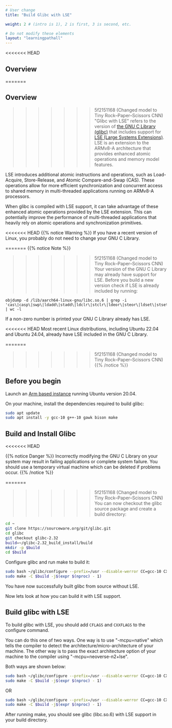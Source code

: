```yaml
---
# User change
title: "Build Glibc with LSE"

weight: 2 # (intro is 1), 2 is first, 3 is second, etc.

# Do not modify these elements
layout: "learningpathall"
---
```


<<<<<<< HEAD
## Overview

=======

## Overview
>>>>>>> 5f2151168 (Changed model to Tiny Rock–Paper–Scissors CNN)
"Glibc with LSE" refers to the version of [the GNU C Library (glibc)](https://www.gnu.org/software/libc/) that includes support for [LSE (Large Systems Extensions)](https://learn.arm.com/learning-paths/servers-and-cloud-computing/lse/). LSE is an extension to the ARMv8-A architecture that provides enhanced atomic operations and memory model features.

LSE introduces additional atomic instructions and operations, such as Load-Acquire, Store-Release, and Atomic Compare-and-Swap (CAS). These operations allow for more efficient synchronization and concurrent access to shared memory in multi-threaded applications running on ARMv8-A processors.

When glibc is compiled with LSE support, it can take advantage of these enhanced atomic operations provided by the LSE extension. This can potentially improve the performance of multi-threaded applications that heavily rely on atomic operations and synchronization primitives.

<<<<<<< HEAD
{{% notice Warning %}}
If you have a recent version of Linux, you probably do not need to change your GNU C Library. 

=======
{{% notice Note %}}
>>>>>>> 5f2151168 (Changed model to Tiny Rock–Paper–Scissors CNN)
Your version of the GNU C Library may already have support for LSE. Before you build a new version check if LSE is already included by running:

```console
objdump -d /lib/aarch64-linux-gnu/libc.so.6 | grep -i 'cas\|casp\|swp\|ldadd\|stadd\|ldclr\|stclr\|ldeor\|steor\|ldset\|stset\|ldsmax\|stsmax\|ldsmin\|stsmin\|ldumax\|stumin' | wc -l
```

If a non-zero number is printed your GNU C Library already has LSE.

<<<<<<< HEAD
Most recent Linux distributions, including Ubuntu 22.04 and Ubuntu 24.04, already have LSE included in the GNU C Library. 

=======
>>>>>>> 5f2151168 (Changed model to Tiny Rock–Paper–Scissors CNN)
{{% /notice %}}

## Before you begin

Launch an [Arm based instance](/learning-paths/servers-and-cloud-computing/csp/) running Ubuntu version 20.04.

On your machine, install the dependencies required to build glibc:

```bash
sudo apt update
sudo apt install -y gcc-10 g++-10 gawk bison make
```

## Build and Install Glibc
<<<<<<< HEAD


{{% notice Danger %}}
Incorrectly modifying the GNU C Library on your system may result in failing applications or complete system failure. You should use a temporary virtual machine which can be deleted if problems occur. 
{{% /notice %}}

=======
>>>>>>> 5f2151168 (Changed model to Tiny Rock–Paper–Scissors CNN)
You can now checkout the glibc source package and create a build directory:

```bash
cd ~
git clone https://sourceware.org/git/glibc.git
cd glibc
git checkout glibc-2.32
build=~/glibc-2.32_build_install/build
mkdir -p $build
cd $build
```

Configure glibc and run make to build it:

```bash
sudo bash ~/glibc/configure --prefix=/usr --disable-werror CC=gcc-10 CXX=g++-10
sudo make -C $build -j$(expr $(nproc) - 1)
```
You have now successfully built glibc from source without LSE. 

Now lets look at how you can build it with LSE support.

## Build glibc with LSE
To build glibc with LSE, you should add `CFLAGS` and `CXXFLAGS` to the configure command.

You can do this one of two ways. One way is to use "-mcpu=native" which tells the compiler to detect the architecture/micro-architecture of your machine. The other way is to pass the exact architecture option of your machine to the compiler using "-mcpu=neoverse-n2+lse".

Both ways are shown below:

```bash
sudo bash ~/glibc/configure --prefix=/usr --disable-werror CC=gcc-10 CXX=g++-10 CFLAGS="-mcpu=native -O3" CXXFLAGS="-mcpu=native -O3"
sudo make -C $build -j$(expr $(nproc) - 1)
```
OR

```bash
sudo bash ~/glibc/configure --prefix=/usr --disable-werror CC=gcc-10 CXX=g++-10 CFLAGS="-mcpu=neoverse-n2+lse -O3" CXXFLAGS="-mcpu=neoverse-n2+lse -O3"
sudo make -C $build -j$(expr $(nproc) - 1)
```

After running make, you should see glibc (libc.so.6) with LSE support in your build directory. 
